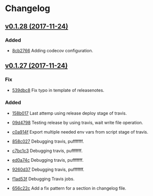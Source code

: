 # Changelog


## [v0.1.28 (2017-11-24)](https://github.com/engapa/modeldb-basic/tree/v0.1.28)

### Added

* [8cb2766](https://github.com/engapa/modeldb-basic/commit/8cb2766b5d4b81a1a1916f655b35a3cbd7f34c77) Adding codecov configuration.


## [v0.1.27 (2017-11-24)](https://github.com/engapa/modeldb-basic/tree/v0.1.27)

### Fix

* [539dbc8](https://github.com/engapa/modeldb-basic/commit/539dbc87ff18a7880f5e35bf7b69729d4a0225af) Fix typo in template of releasenotes.

### Added

* [158b017](https://github.com/engapa/modeldb-basic/commit/158b017cf60dfc448bee1765c47634bf80b4a7b3) Last attemp using release deploy stage of travis.

* [09d4798](https://github.com/engapa/modeldb-basic/commit/09d4798c635b98a232388a0df7755e66ff37204e) Testing release by using travis, wait write file operation.

* [c0a914f](https://github.com/engapa/modeldb-basic/commit/c0a914ff7ddc0461fe2244a9fcb1c2cd8c53b13a) Export multiple needed env vars from script stage of travis.

* [858c027](https://github.com/engapa/modeldb-basic/commit/858c0272fdb8d6f3df574ab312eda92416cd99de) Debugging travis, pufffffff.

* [c7bc1c3](https://github.com/engapa/modeldb-basic/commit/c7bc1c39d6baa43fb468976f7985bb105b2d704f) Debugging travis, pufffffff.

* [ed0a74c](https://github.com/engapa/modeldb-basic/commit/ed0a74c858f50b315b9fa37bdfd37b0fdef1ea9e) Debugging travis, pufffffff.

* [9260d37](https://github.com/engapa/modeldb-basic/commit/9260d37761d3dcbed0e85efc82bb1dd0a3f48cb1) Debugging travis, pufffffff.

* [f1ad53f](https://github.com/engapa/modeldb-basic/commit/f1ad53f96d799a5cb4aaf6457ffd009f9b299d71) Debugging Travis jobs.

* [656c22c](https://github.com/engapa/modeldb-basic/commit/656c22c7309efdff5da8dd2bbf5cea858e5cd027) Add a fix pattern for a section in changelog file.


